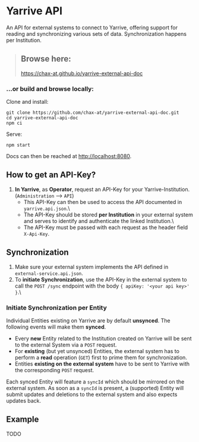 # Yarrive API

An API for external systems to connect to Yarrive, offering support for reading and synchronizing various sets of data.
Synchronization happens per Institution.

> ## Browse here:
> https://chax-at.github.io/yarrive-external-api-doc


### ...or build and browse locally:
Clone and install:
```
git clone https://github.com/chax-at/yarrive-external-api-doc.git
cd yarrive-external-api-doc
npm ci
```

Serve:
```
npm start
```

Docs can then be reached at [http://localhost:8080](http://localhost:8080).

## How to get an API-Key?
1. **In Yarrive**, as **Operator**, request an API-Key for your Yarrive-Institution. (`Administration` --> `API`)
    * This API-Key can then be used to access the API documented in `yarrive.api.json`.\
    * The API-Key should be stored **per Institution** in your external system and serves to identify and authenticate the linked Institution.\
    * The API-Key must be passed with each request as the header field `X-Api-Key`.

## Synchronization
1. Make sure your external system implements the API defined in `external-service.api.json`.
1. To **initiate Synchronization**, use the API-Key in the external system to call the `POST /sync` endpoint with the body `{ apiKey: '<your api key>' }`.\

### Initiate Synchronization per Entity
Individual Entities existing on Yarrive are by default **unsynced**. The following events will make them **synced**.
* Every **new** Entity related to the Institution created on Yarrive will be sent to the external System via a `POST` request.
* For **existing** (but yet unsynced) Entities, the external system has to perform a **read** operation (`GET`) first to prime them for synchronization.
* Entities **existing on the external system** have to be sent to Yarrive with the corresponding `POST` request.


Each synced Entity will feature a `syncId` which should be mirrored on the external system.
As soon as a `syncId` is present, a (supported) Entity will submit updates and deletions to the external system and also expects updates back.

## Example

TODO